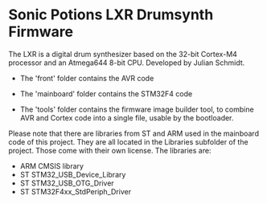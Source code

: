 Sonic Potions LXR Drumsynth Firmware
====================================

The LXR is a digital drum synthesizer based on the 32-bit Cortex-M4 processor and an Atmega644 8-bit CPU.
Developed by Julian Schmidt.


- The 'front' folder contains the AVR code

- The 'mainboard' folder contains the STM32F4 code

- The 'tools' folder contains the firmware image builder tool, to combine AVR 
  and Cortex code into a single file, usable by the bootloader.


Please note that there are libraries from ST and ARM used in the mainboard code of this project.
They are all located in the Libraries subfolder of the project.
Those come with their own license. The libraries are:
- ARM CMSIS library
- ST STM32_USB_Device_Library
- ST STM32_USB_OTG_Driver
- ST STM32F4xx_StdPeriph_Driver

